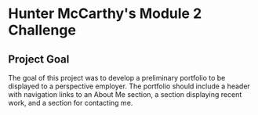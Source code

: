 # Hunter McCarthy's Module 2 Challenge

## Project Goal

The goal of this project was to develop a preliminary portfolio to be displayed to a perspective employer. The portfolio should include a header with navigation links to an About Me section, a section displaying recent work, and a section for contacting me. 